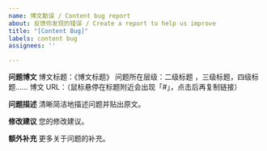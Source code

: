 ```yaml
---
name: 博文勘误 / Content bug report
about: 反馈你发现的错误 / Create a report to help us improve
title: "[Content Bug]"
labels: content bug
assignees: ''

---
```


**问题博文**
博文标题：《博文标题》
问题所在层级：二级标题 ，三级标题，四级标题……
博文 URL：（鼠标悬停在标题附近会出现「#」，点击后再复制链接）

**问题描述**
清晰简洁地描述问题并贴出原文。

**修改建议**
您的修改建议。

**额外补充**
更多关于问题的补充。
